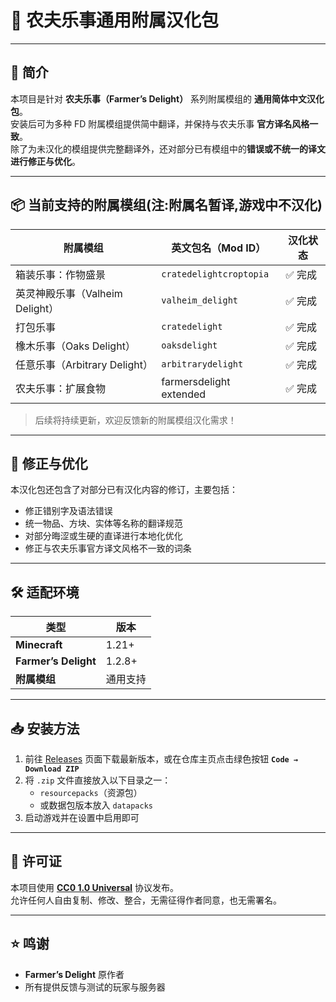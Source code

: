 # 🌾 农夫乐事通用附属汉化包
---

## 📖 简介
本项目是针对 **农夫乐事（Farmer’s Delight）** 系列附属模组的 **通用简体中文汉化包**。  
安装后可为多种 FD 附属模组提供简中翻译，并保持与农夫乐事 **官方译名风格一致**。  
除了为未汉化的模组提供完整翻译外，还对部分已有模组中的**错误或不统一的译文进行修正与优化**。

---

## 📦 当前支持的附属模组(注:附属名暂译,游戏中不汉化)
| 附属模组 | 英文包名（Mod ID） | 汉化状态 |
|----------|------------------|----------|
| 箱装乐事：作物盛景 | `cratedelightcroptopia` | ✅ 完成 |
| 英灵神殿乐事（Valheim Delight） | `valheim_delight` | ✅ 完成 |
| 打包乐事 | `cratedelight` | ✅ 完成 |
| 橡木乐事（Oaks Delight） | `oaksdelight` | ✅ 完成 |
| 任意乐事（Arbitrary Delight） | `arbitrarydelight` | ✅ 完成 |
| 农夫乐事：扩展食物 | farmersdelight extended | ✅ 完成 |

> 后续将持续更新，欢迎反馈新的附属模组汉化需求！

---

## 🔧 修正与优化
本汉化包还包含了对部分已有汉化内容的修订，主要包括：
- 修正错别字及语法错误  
- 统一物品、方块、实体等名称的翻译规范  
- 对部分晦涩或生硬的直译进行本地化优化  
- 修正与农夫乐事官方译文风格不一致的词条  

---

## 🛠️ 适配环境
| 类型 | 版本 |
|------|------|
| **Minecraft** | 1.21+ |
| **Farmer’s Delight** | 1.2.8+ |
| **附属模组** | 通用支持 |

---

## 📥 安装方法
1. 前往 [Releases](../../releases) 页面下载最新版本，或在仓库主页点击绿色按钮 **`Code → Download ZIP`**  
2. 将 `.zip` 文件直接放入以下目录之一：
   - `resourcepacks`（资源包）
   - 或数据包版本放入 `datapacks`
3. 启动游戏并在设置中启用即可

---

## 📜 许可证
本项目使用 **[CC0 1.0 Universal](https://creativecommons.org/publicdomain/zero/1.0/)** 协议发布。  
允许任何人自由复制、修改、整合，无需征得作者同意，也无需署名。

---

## ⭐ 鸣谢
- **Farmer’s Delight** 原作者  
- 所有提供反馈与测试的玩家与服务器
